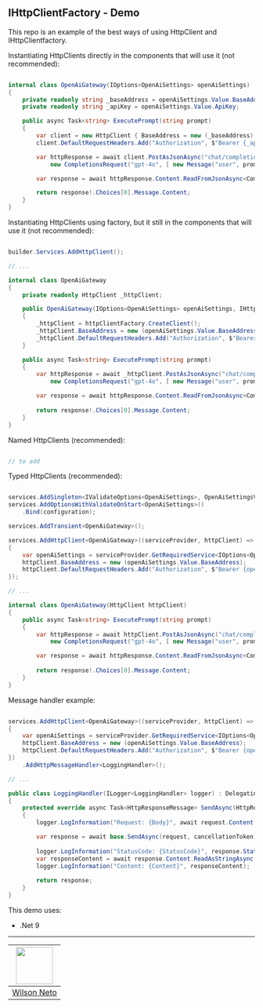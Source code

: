 ## IHttpClientFactory - Demo

This repo is an example of the best ways of using HttpClient and IHttpClientfactory.

Instantiating HttpClients directly in the components that will use it (not recommended):

```csharp

internal class OpenAiGateway(IOptions<OpenAiSettings> openAiSettings)
{
    private readonly string _baseAddress = openAiSettings.Value.BaseAddress;
    private readonly string _apiKey = openAiSettings.Value.ApiKey;

    public async Task<string> ExecutePrompt(string prompt)
    {
        var client = new HttpClient { BaseAddress = new (_baseAddress) };
        client.DefaultRequestHeaders.Add("Authorization", $"Bearer {_apiKey}");

        var httpResponse = await client.PostAsJsonAsync("chat/completions", 
            new CompletionsRequest("gpt-4o", [ new Message("user", prompt) ]));

        var response = await httpResponse.Content.ReadFromJsonAsync<CompletionsResponse>();

        return response!.Choices[0].Message.Content;
    }
}

```

Instantiating HttpClients using factory, but it still in the components that will use it (not recommended):

```csharp

builder.Services.AddHttpClient();

// ...

internal class OpenAiGateway
{
    private readonly HttpClient _httpClient;

    public OpenAiGateway(IOptions<OpenAiSettings> openAiSettings, IHttpClientFactory httpClientFactory)
    {
        _httpClient = httpClientFactory.CreateClient();
        _httpClient.BaseAddress = new (openAiSettings.Value.BaseAddress);
        _httpClient.DefaultRequestHeaders.Add("Authorization", $"Bearer {openAiSettings.Value.ApiKey}");
    }

    public async Task<string> ExecutePrompt(string prompt)
    {
        var httpResponse = await _httpClient.PostAsJsonAsync("chat/completions", 
            new CompletionsRequest("gpt-4o", [ new Message("user", prompt) ]));

        var response = await httpResponse.Content.ReadFromJsonAsync<CompletionsResponse>();
        
        return response!.Choices[0].Message.Content;
    }
}

```

Named HttpClients (recommended):

```csharp

// to add

```

Typed HttpClients (recommended):

```csharp

services.AddSingleton<IValidateOptions<OpenAiSettings>, OpenAiSettingsValidate>();
services.AddOptionsWithValidateOnStart<OpenAiSettings>()
    .Bind(configuration);

services.AddTransient<OpenAiGateway>();

services.AddHttpClient<OpenAiGateway>((serviceProvider, httpClient) =>
{
    var openAiSettings = serviceProvider.GetRequiredService<IOptions<OpenAiSettings>>();
    httpClient.BaseAddress = new (openAiSettings.Value.BaseAddress);
    httpClient.DefaultRequestHeaders.Add("Authorization", $"Bearer {openAiSettings.Value.ApiKey}");
});

// ...

internal class OpenAiGateway(HttpClient httpClient)
{
    public async Task<string> ExecutePrompt(string prompt)
    {
        var httpResponse = await httpClient.PostAsJsonAsync("chat/completions", 
            new CompletionsRequest("gpt-4o", [ new Message("user", prompt) ]));

        var response = await httpResponse.Content.ReadFromJsonAsync<CompletionsResponse>();
        
        return response!.Choices[0].Message.Content;
    }
}

```

Message handler example:

```csharp

services.AddHttpClient<OpenAiGateway>((serviceProvider, httpClient) =>
{
    var openAiSettings = serviceProvider.GetRequiredService<IOptions<OpenAiSettings>>();
    httpClient.BaseAddress = new (openAiSettings.Value.BaseAddress);
    httpClient.DefaultRequestHeaders.Add("Authorization", $"Bearer {openAiSettings.Value.ApiKey}");
})
    .AddHttpMessageHandler<LoggingHandler>();

// ...

public class LoggingHandler(ILogger<LoggingHandler> logger) : DelegatingHandler
{
    protected override async Task<HttpResponseMessage> SendAsync(HttpRequestMessage request, CancellationToken cancellationToken)
    {
        logger.LogInformation("Request: {Body}", await request.Content!.ReadAsStringAsync());

        var response = await base.SendAsync(request, cancellationToken);
        
        logger.LogInformation("StatusCode: {StatusCode}", response.StatusCode);
        var responseContent = await response.Content.ReadAsStringAsync();
        logger.LogInformation("Content: {Content}", responseContent);
        
        return response;
    }
}

```

This demo uses:
- .Net 9

---

| [<img src="https://github.com/wilsonneto-dev.png" width="75px;"/>][1] |
| :-: |
|[Wilson Neto][1]|


[1]: https://github.com/wilsonneto-dev
